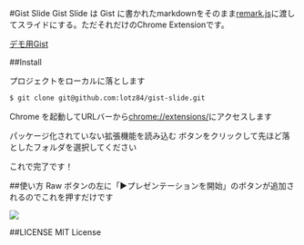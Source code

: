 #Gist Slide
Gist Slide は Gist に書かれたmarkdownをそのまま[remark.js](https://github.com/gnab/remark)に渡してスライドにする。ただそれだけのChrome Extensionです。

[デモ用Gist](https://gist.github.com/lotz84/970978a134057b7983ee)

##Install

プロジェクトをローカルに落とします

```bash
$ git clone git@github.com:lotz84/gist-slide.git
```

Chrome を起動してURLバーから<chrome://extensions/>にアクセスします

パッケージ化されていない拡張機能を読み込む ボタンをクリックして先ほど落としたフォルダを選択してください

これで完了です！

##使い方
Raw ボタンの左に「▶プレゼンテーションを開始」のボタンが追加されるのでこれを押すだけです

![](http://i.gyazo.com/62cfe66fa2a3c86ba08f7d4fbe262b70.png)

##LICENSE
MIT License
